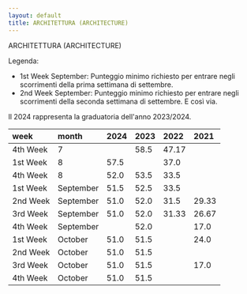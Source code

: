 ```yaml
---
layout: default
title: ARCHITETTURA (ARCHITECTURE)
---
```


ARCHITETTURA (ARCHITECTURE)

Legenda:
 - 1st Week September: Punteggio minimo richiesto per entrare negli scorrimenti della prima settimana di settembre.
 - 2nd Week September: Punteggio minimo richiesto per entrare negli scorrimenti della seconda settimana di settembre.
E così via.

Il 2024 rappresenta la graduatoria dell'anno 2023/2024.

| week     | month     | 2024   | 2023   | 2022   | 2021   |
|:---------|:----------|:-------|:-------|:-------|:-------|
| 4th Week | 7         |        | 58.5   | 47.17  |        |
| 1st Week | 8         | 57.5   |        | 37.0   |        |
| 4th Week | 8         | 52.0   | 53.5   | 33.5   |        |
| 1st Week | September | 51.5   | 52.5   | 33.5   |        |
| 2nd Week | September | 51.0   | 52.0   | 31.5   | 29.33  |
| 3rd Week | September | 51.0   | 52.0   | 31.33  | 26.67  |
| 4th Week | September |        | 52.0   |        | 17.0   |
| 1st Week | October   | 51.0   | 51.5   |        | 24.0   |
| 2nd Week | October   | 51.0   | 51.5   |        |        |
| 3rd Week | October   | 51.0   | 51.5   |        | 17.0   |
| 4th Week | October   | 51.0   | 51.5   |        |        |